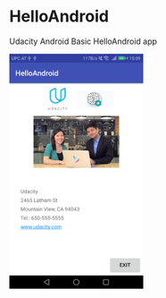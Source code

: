 # HelloAndroid
Udacity Android Basic HelloAndroid app

<img src="https://github.com/YavorIvanov90/HelloAndroid/blob/master/Screenshots/Screenshot_20171113-150956.png" height="420" width="240">
